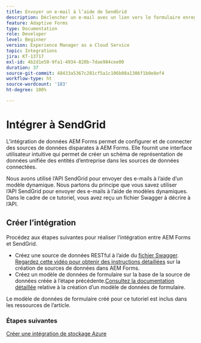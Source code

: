 ```yaml
---
title: Envoyer un e-mail à l’aide de SendGrid
description: Déclencher un e-mail avec un lien vers le formulaire enregistré
feature: Adaptive Forms
type: Documentation
role: Developer
level: Beginner
version: Experience Manager as a Cloud Service
topic: Integrations
jira: KT-13717
exl-id: 4b2d1e50-9fa1-4934-820b-7dae984cee00
duration: 37
source-git-commit: 48433a5367c281cf5a1c106b08a1306f1b0e8ef4
workflow-type: ht
source-wordcount: '183'
ht-degree: 100%

---
```


# Intégrer à SendGrid

L’intégration de données AEM Forms permet de configurer et de connecter des sources de données disparates à AEM Forms. Elle fournit une interface utilisateur intuitive qui permet de créer un schéma de représentation de données unifiée des entités d’entreprise dans les sources de données connectées.

Nous avons utilisé l’API SendGrid pour envoyer des e-mails à l’aide d’un modèle dynamique. Nous partons du principe que vous savez utiliser l’API SendGrid pour envoyer des e-mails à l’aide de modèles dynamiques. Dans le cadre de ce tutoriel, vous avez reçu un fichier Swagger à décrire à l’API.

## Créer l’intégration

Procédez aux étapes suivantes pour réaliser l’intégration entre AEM Forms et SendGrid.

* Créez une source de données RESTful à l’aide du [fichier Swagger](./assets/SendGridWithDynamicTemplate.yaml). [Regardez cette vidéo pour obtenir des instructions détaillées](https://experienceleague.adobe.com/docs/experience-manager-learn/forms/ic-web-channel-tutorial/parttwo.html?lang=fr) sur la création de sources de données dans AEM Forms.
* Créez un modèle de données de formulaire sur la base de la source de données créée à l’étape précédente.[Consultez la documentation détaillée](https://experienceleague.adobe.com/docs/experience-manager-cloud-service/content/forms/integrate/use-form-data-model/create-form-data-models.html?lang=fr) relative à la création d’un modèle de données de formulaire.

Le modèle de données de formulaire créé pour ce tutoriel est inclus dans les ressources de l’article.

### Étapes suivantes

[Créer une intégration de stockage Azure](./create-fdm.md)
